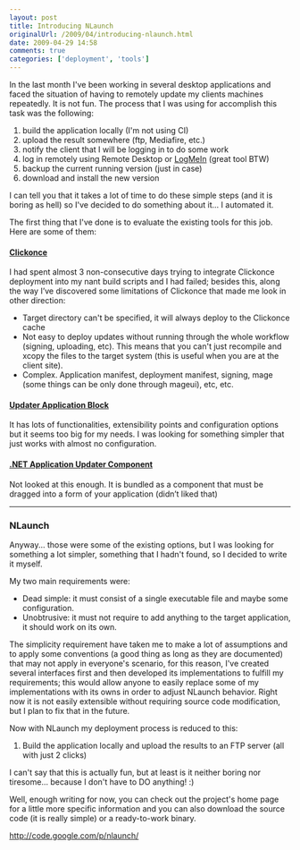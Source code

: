```yaml
---
layout: post
title: Introducing NLaunch
originalUrl: /2009/04/introducing-nlaunch.html
date: 2009-04-29 14:58
comments: true
categories: ['deployment', 'tools']
---
```


In the last month I've been working in several desktop applications and faced the situation of having to remotely update my clients machines repeatedly. It is not fun. The process that I was using for accomplish this task was the following:

1. build the application locally (I'm not using CI)
2. upload the result somewhere (ftp, Mediafire, etc.)
3. notify the client that I will be logging in to do some work
4. log in remotely using Remote Desktop or [LogMeIn](http://logmein.com/) (great tool BTW)
5. backup the current running version (just in case)
6. download and install the new version

I can tell you that it takes a lot of time to do these simple steps (and it is boring as hell) so I've decided to do something about it... I automated it.

The first thing that I've done is to evaluate the existing tools for this job. Here are some of them:


#### [Clickonce](http://msdn.microsoft.com/en-us/library/wh45kb66.aspx)
I had spent almost 3 non-consecutive days trying to integrate Clickonce deployment into my nant build scripts and I had failed; besides this, along the way I’ve discovered some limitations of Clickonce that made me look in other direction:

* Target directory can't be specified, it will always deploy to the Clickonce cache
* Not easy to deploy updates without running through the whole workflow (signing, uploading, etc). This means that you can't just recompile and xcopy the files to the target system (this is useful when you are at the client site).
* Complex. Application manifest, deployment manifest, signing, mage (some things can be only done through mageui), etc, etc.


#### [Updater Application Block](http://msdn.microsoft.com/en-us/library/ms978545.aspx)

It has lots of functionalities, extensibility points and configuration options but it seems too big for my needs. I was looking for something simpler that just works with almost no configuration.


#### [.NET Application Updater Component](http://windowsclient.net/articles/appupdater.aspx)

Not looked at this enough. It is bundled as a component that must be dragged into a form of your application (didn’t liked that)

---

### NLaunch

Anyway... those were some of the existing options, but I was looking for something a lot simpler, something that I hadn't found, so I decided to write it myself.

My two main requirements were:

* Dead simple: it must consist of a single executable file and maybe some configuration.
* Unobtrusive: it must not require to add anything to the target application, it should work on its own.

The simplicity requirement have taken me to make a lot of assumptions and to apply some conventions (a good thing as long as they are documented) that may not apply in everyone's scenario, for this reason, I've created several interfaces first and then developed its implementations to fulfill my requirements; this would allow anyone to easily replace some of my implementations with its owns in order to adjust NLaunch behavior. Right now it is not easily extensible without requiring source code modification, but I plan to fix that in the future.

Now with NLaunch my deployment process is reduced to this:

1. Build the application locally and upload the results to an FTP server (all with just 2 clicks)

I can't say that this is actually fun, but at least is it neither boring nor tiresome... because I don't have to DO anything! :)

Well, enough writing for now, you can check out the project's home page for a little more specific information and you can also download the source code (it is really simple) or a ready-to-work binary.

http://code.google.com/p/nlaunch/
